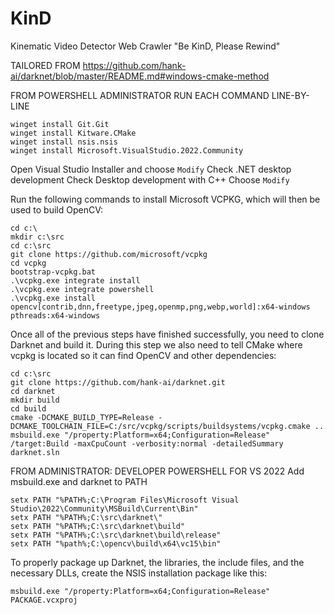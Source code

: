 # KinD
Kinematic Video Detector Web Crawler "Be KinD, Please Rewind"

TAILORED FROM https://github.com/hank-ai/darknet/blob/master/README.md#windows-cmake-method

FROM POWERSHELL ADMINISTRATOR
RUN EACH COMMAND LINE-BY-LINE

`winget install Git.Git` <br>
`winget install Kitware.CMake` <br>
`winget install nsis.nsis` <br>
`winget install Microsoft.VisualStudio.2022.Community` <br>


Open Visual Studio Installer and choose `Modify`
Check .NET desktop development
Check Desktop development with C++
Choose `Modify`


Run the following commands to install Microsoft VCPKG, which will then be used to build OpenCV:

`cd c:\` <br>
`mkdir c:\src` <br>
`cd c:\src` <br>
`git clone https://github.com/microsoft/vcpkg` <br>
`cd vcpkg` <br>
`bootstrap-vcpkg.bat` <br>
`.\vcpkg.exe integrate install` <br>
`.\vcpkg.exe integrate powershell` <br>
`.\vcpkg.exe install opencv[contrib,dnn,freetype,jpeg,openmp,png,webp,world]:x64-windows pthreads:x64-windows` <br>


Once all of the previous steps have finished successfully, you need to clone Darknet and build it. During this step we also need to tell CMake where vcpkg is located so it can find OpenCV and other dependencies:

`cd c:\src` <br>
`git clone https://github.com/hank-ai/darknet.git` <br>
`cd darknet` <br>
`mkdir build` <br>
`cd build` <br>
`cmake -DCMAKE_BUILD_TYPE=Release -DCMAKE_TOOLCHAIN_FILE=C:/src/vcpkg/scripts/buildsystems/vcpkg.cmake ..` <br>
`msbuild.exe "/property:Platform=x64;Configuration=Release" /target:Build -maxCpuCount -verbosity:normal -detailedSummary darknet.sln` <br>


FROM ADMINISTRATOR: DEVELOPER POWERSHELL FOR VS 2022 Add msbuild.exe and darknet to PATH

`setx PATH "%PATH%;C:\Program Files\Microsoft Visual Studio\2022\Community\MSBuild\Current\Bin"` <br>
`setx PATH "%PATH%;C:\src\darknet\"` <br>
`setx PATH "%PATH%;C:\src\darknet\build"` <br>
`setx PATH "%PATH%;C:\src\darknet\build\release"` <br>
`setx PATH "%path%;C:\opencv\build\x64\vc15\bin"` <br>


To properly package up Darknet, the libraries, the include files, and the necessary DLLs, create the NSIS installation package like this: 	

`msbuild.exe "/property:Platform=x64;Configuration=Release" PACKAGE.vcxproj` <br>
